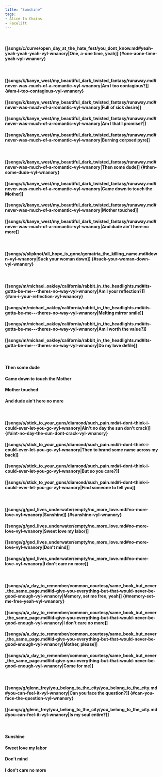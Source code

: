 ```yaml
---
title: "Sunshine"
tags:
- Alice In Chains
- Facelift
---
```

&nbsp;
#### [[songs/c/curve/open_day_at_the_hate_fest/you_dont_know.md#yeah-yeah-yeah-yeah-vyl-wnanory|One, a-one time, yeah]] {#one-aone-time-yeah-vyl-wnanory}
&nbsp;
#### [[songs/k/kanye_west/my_beautiful_dark_twisted_fantasy/runaway.md#never-was-much-of-a-romantic-vyl-wnanory|Am I too contagious?]] {#am-i-too-contagious-vyl-wnanory}
#### [[songs/k/kanye_west/my_beautiful_dark_twisted_fantasy/runaway.md#never-was-much-of-a-romantic-vyl-wnanory|Full of sick desire]]
#### [[songs/k/kanye_west/my_beautiful_dark_twisted_fantasy/runaway.md#never-was-much-of-a-romantic-vyl-wnanory|Am I that I promise?]]
#### [[songs/k/kanye_west/my_beautiful_dark_twisted_fantasy/runaway.md#never-was-much-of-a-romantic-vyl-wnanory|Burning corpsed pyre]]
&nbsp;
#### [[songs/k/kanye_west/my_beautiful_dark_twisted_fantasy/runaway.md#never-was-much-of-a-romantic-vyl-wnanory|Then some dude]] {#then-some-dude-vyl-wnanory}
#### [[songs/k/kanye_west/my_beautiful_dark_twisted_fantasy/runaway.md#never-was-much-of-a-romantic-vyl-wnanory|Came down to touch the Mother]]
#### [[songs/k/kanye_west/my_beautiful_dark_twisted_fantasy/runaway.md#never-was-much-of-a-romantic-vyl-wnanory|Mother touched]]
#### [[songs/k/kanye_west/my_beautiful_dark_twisted_fantasy/runaway.md#never-was-much-of-a-romantic-vyl-wnanory|And dude ain't here no more]]
&nbsp;
#### [[songs/s/slipknot/all_hope_is_gone/gematria_the_killing_name.md#down-vyl-wnanory|Suck your woman down]] {#suck-your-woman-down-vyl-wnanory}
&nbsp;
#### [[songs/m/michael_oakley/california/rabbit_in_the_headlights.md#its-gotta-be-me---theres-no-way-vyl-wnanory|Am I your reflection?]] {#am-i-your-reflection-vyl-wnanory}
#### [[songs/m/michael_oakley/california/rabbit_in_the_headlights.md#its-gotta-be-me---theres-no-way-vyl-wnanory|Melting mirror smile]]
#### [[songs/m/michael_oakley/california/rabbit_in_the_headlights.md#its-gotta-be-me---theres-no-way-vyl-wnanory|Am I worth the value?]]
#### [[songs/m/michael_oakley/california/rabbit_in_the_headlights.md#its-gotta-be-me---theres-no-way-vyl-wnanory|Do my love defile]]
&nbsp;
#### Then some dude
#### Came down to touch the Mother
#### Mother touched
#### And dude ain't here no more
&nbsp;
#### [[songs/s/stick_to_your_guns/diamond/such_pain.md#i-dont-think-i-could-ever-let-you-go-vyl-wnanory|Ain't no day the sun don't crack]] {#aint-no-day-the-sun-dont-crack-vyl-wnanory}
#### [[songs/s/stick_to_your_guns/diamond/such_pain.md#i-dont-think-i-could-ever-let-you-go-vyl-wnanory|Then to brand some name across my back]]
#### [[songs/s/stick_to_your_guns/diamond/such_pain.md#i-dont-think-i-could-ever-let-you-go-vyl-wnanory|But so you care?]]
#### [[songs/s/stick_to_your_guns/diamond/such_pain.md#i-dont-think-i-could-ever-let-you-go-vyl-wnanory|Find someone to tell you]]
&nbsp;
#### [[songs/g/god_lives_underwater/empty/no_more_love.md#no-more-love-vyl-wnanory|Sunshine]] {#sunshine-vyl-wnanory}
#### [[songs/g/god_lives_underwater/empty/no_more_love.md#no-more-love-vyl-wnanory|Sweet love my labor]]
#### [[songs/g/god_lives_underwater/empty/no_more_love.md#no-more-love-vyl-wnanory|Don't mind]]
#### [[songs/g/god_lives_underwater/empty/no_more_love.md#no-more-love-vyl-wnanory|I don't care no more]]
&nbsp;
#### [[songs/a/a_day_to_remember/common_courtesy/same_book_but_never_the_same_page.md#id-give-you-everything-but-that-would-never-be-good-enough-vyl-wnanory|Memory, set me free, yeah]] {#memory-set-me-free-yeah-vyl-wnanory}
#### [[songs/a/a_day_to_remember/common_courtesy/same_book_but_never_the_same_page.md#id-give-you-everything-but-that-would-never-be-good-enough-vyl-wnanory|I don't care no more]]
#### [[songs/a/a_day_to_remember/common_courtesy/same_book_but_never_the_same_page.md#id-give-you-everything-but-that-would-never-be-good-enough-vyl-wnanory|Mother, please]]
#### [[songs/a/a_day_to_remember/common_courtesy/same_book_but_never_the_same_page.md#id-give-you-everything-but-that-would-never-be-good-enough-vyl-wnanory|Come for me]]
&nbsp;
#### [[songs/g/glenn_frey/you_belong_to_the_city/you_belong_to_the_city.md#you-can-feel-it-vyl-wnanory|Can you face the question?]] {#can-you-face-the-question-vyl-wnanory}
#### [[songs/g/glenn_frey/you_belong_to_the_city/you_belong_to_the_city.md#you-can-feel-it-vyl-wnanory|Is my soul entire?]]
&nbsp;
#### Sunshine
#### Sweet love my labor
#### Don't mind
#### I don't care no more
